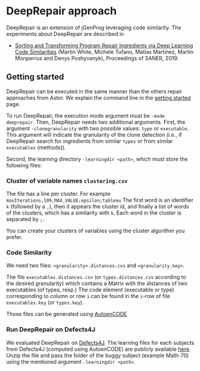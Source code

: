 # DeepRepair approach

DeepRepair is an extension of jGenProg leveraging code similarity. The experiments about DeepRepair are described in

* [Sorting and Transforming Program Repair Ingredients via Deep Learning Code Similarities](https://arxiv.org/pdf/1707.04742.pdf) (Martin White, Michele Tufano, Matias Martinez, Martin Monperrus and Denys Poshyvanyk), Proceedings of SANER, 2019.


## Getting started

DeepRepair can be executed in the same manner than the others repair approaches from Astor.
We explain the command line in the [getting started](getting-starting) page.

To run DeepRepair, the execution mode argument must be `-mode deeprepair`.
Then, DeepRepair needs two additional arguments.
First, the argument `-clonegranularity` with two possible values: `type` or `executable`.
This argument will indicate the granularity of the clone detection (i.e., if DeepRepair search for ingredients from similar `types` or from similar `executables` (methods)). 

Second, the learning directory `-learningdir <path>`, which must store the following files:

### Cluster of variable names `clustering.csv`

The file has a line per cluster.
For example `maxIterations,109,MAX_VALUE;epsilon;tableau`
The first word is an identifier `k`  (followed by a `,`),  then it appears the cluster id, and finally a list of words of the clusters, which has a similarity with `k`.
 Each word in the cluster is separated by `;`.
  
You can create your clusters of variables using the cluster algorithm you prefer.


### Code Similarity

We need two files: `<granularity>.distances.cvs`  and `<granularity.key>`. 

The file `executables.distances.csv` (or `types.distances.csv` according to the desired granularity) which contains a Matrix with the distances of two executables (of types, resp.)
The code element (executable or type) corresponding to column or row `i` can be found in the `i`-row of file `executables.key` (or `types.key`).

Those files can be generated using [AutoenCODE](https://github.com/micheletufano/AutoenCODE)


### Run DeepRepair on Defects4J

We evaluated DeepRepair on [Defects4J](https://github.com/rjust/defects4j).
The learning files for each subjects from Defects4J (computed using AutoenCODE) are publicly available [here](https://drive.google.com/open?id=1x00FIHGdiYbrFLJQskaRvU84kv1GBert).
Unzip the file and pass the folder of the buggy subject (example Math-70) using the mentioned argument  `-learningdir <path>`. 




